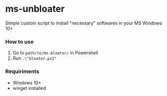 # ms-unbloater
Simple custom script to install "necessary" softwares in your MS Windows 10+

### How to use
1. Go to `path/to/ms-bloater/` in Powershell
2. Run `.\"bloater.ps1"`

### Requiriments
- Windows 10+  
- winget installed
